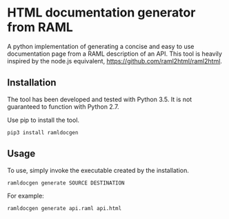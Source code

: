# HTML documentation generator from RAML

A python implementation of generating a concise and easy to use documentation page from a RAML description of an API. This tool is heavily inspired by the node.js equivalent, https://github.com/raml2html/raml2html.

## Installation

The tool has been developed and tested with Python 3.5. It is not guaranteed to function with Python 2.7.

Use pip to install the tool.

```
pip3 install ramldocgen
```

## Usage

To use, simply invoke the executable created by the installation.

```
ramldocgen generate SOURCE DESTINATION
```

For example:

```
ramldocgen generate api.raml api.html
```

